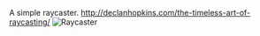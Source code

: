 A simple raycaster.
http://declanhopkins.com/the-timeless-art-of-raycasting/
![Raycaster](http://declanhopkins.com/static/images/screenshots/raycaster.png)
